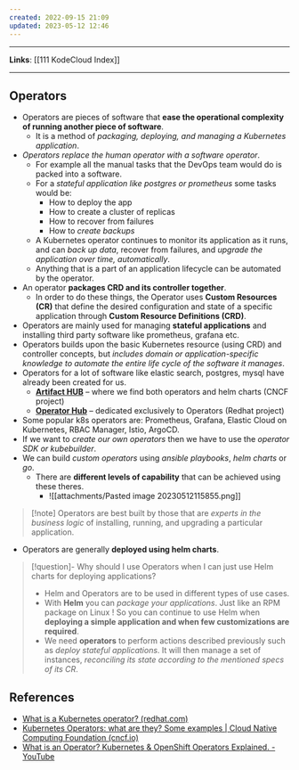 ```yaml
---
created: 2022-09-15 21:09
updated: 2023-05-12 12:46
---
```

---
**Links**: [[111 KodeCloud Index]]

---
## Operators
- Operators are pieces of software that **ease the operational complexity of running another piece of software**.
	- It is a method of *packaging, deploying, and managing a Kubernetes application*.
- *Operators replace the human operator with a software operator*.
	- For example all the manual tasks that the DevOps team would do is packed into a software.
	- For a *stateful application like postgres or prometheus* some tasks would be: 
		- How to deploy the app
		- How to create a cluster of replicas
		- How to recover from failures
		- How to *create backups*
	- A Kubernetes operator continues to monitor its application as it runs, and can *back up data*, recover from failures, and *upgrade the application over time, automatically*.
	- Anything that is a part of an application lifecycle can be automated by the operator.
- An operator **packages CRD and its controller together**.
	- In order to do these things, the Operator uses **Custom Resources (CR)** that define the desired configuration and state of a specific application through **Custom Resource Definitions (CRD)**.
- Operators are mainly used for managing **stateful applications** and installing third party software like prometheus, grafana etc.
- Operators builds upon the basic Kubernetes resource (using CRD) and controller concepts, but *includes domain or application-specific knowledge to automate the entire life cycle of the software it manages*.
- Operators for a lot of software like elastic search, postgres, mysql have already been created for us.
	- [**Artifact HUB**](https://artifacthub.io/packages/search) – where we find both operators and helm charts (CNCF project)
	- [**Operator Hub**](https://operatorhub.io/) – dedicated exclusively to Operators (Redhat project)
- Some popular k8s operators are: Prometheus, Grafana, Elastic Cloud on Kubernetes, RBAC Manager, Istio, ArgoCD.
- If we want to *create our own operators* then we have to use the *operator SDK or kubebuilder*.
- We can build *custom operators* using *ansible playbooks*, *helm charts* or *go*.
	- There are **different levels of capability** that can be achieved using these theres.
		 - ![[attachments/Pasted image 20230512115855.png]]

> [!note] Operators are best built by those that are *experts in the business logic* of installing, running, and upgrading a particular application.

- Operators are generally **deployed using helm charts**.

> [!question]- Why should I use Operators when I can just use Helm charts for deploying applications?
> - Helm and Operators are to be used in different types of use cases.
> - With **Helm** you can *package your applications*. Just like an RPM package on Linux ! So you can continue to use Helm when **deploying a simple application and when few customizations are required**.
> - We need **operators** to perform actions described previously such as *deploy stateful applications*. It will then manage a set of instances, *reconciling its state according to the mentioned specs of its CR*.


## References
- [What is a Kubernetes operator? (redhat.com)](https://www.redhat.com/en/topics/containers/what-is-a-kubernetes-operator)
- [Kubernetes Operators: what are they? Some examples | Cloud Native Computing Foundation (cncf.io)](https://www.cncf.io/blog/2022/06/15/kubernetes-operators-what-are-they-some-examples/)
- [What is an Operator? Kubernetes & OpenShift Operators Explained. - YouTube](https://www.youtube.com/watch?v=MfDpQru0-ok)